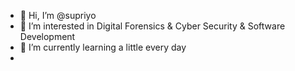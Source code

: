 - 👋 Hi, I’m @supriyo
- 👀 I’m interested in Digital Forensics & Cyber Security & Software Development
- 🌱 I’m currently learning a little every day
- 
<!---
sd-supriyo/sd-supriyo is a ✨ special ✨ repository because its `README.md` (this file) appears on your GitHub profile.
You can click the Preview link to take a look at your changes.
--->
